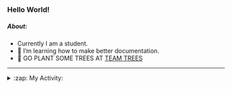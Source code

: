 ### Hello World!

##### About:
- Currently I am a student.
- 🌱 I’m learning how to make better documentation.
- 🌱 GO PLANT SOME TREES AT [TEAM TREES](https://teamtrees.org/)

---
<details>
  <summary>:zap: My Activity:</summary>
  
<!--START_SECTION:waka-->
![Code Time](http://img.shields.io/badge/Code%20Time-1%2C244%20hrs%2052%20mins-blue)

**I'm a Night 🦉** 

```text
🌞 Morning                2065 commits        ███░░░░░░░░░░░░░░░░░░░░░░   10.38 % 
🌆 Daytime                6680 commits        ████████░░░░░░░░░░░░░░░░░   33.58 % 
🌃 Evening                5712 commits        ███████░░░░░░░░░░░░░░░░░░   28.71 % 
🌙 Night                  5436 commits        ███████░░░░░░░░░░░░░░░░░░   27.33 % 
```
📅 **I'm Most Productive on Wednesday** 

```text
Monday                   2743 commits        ███░░░░░░░░░░░░░░░░░░░░░░   13.79 % 
Tuesday                  2732 commits        ███░░░░░░░░░░░░░░░░░░░░░░   13.73 % 
Wednesday                4715 commits        ██████░░░░░░░░░░░░░░░░░░░   23.70 % 
Thursday                 2633 commits        ███░░░░░░░░░░░░░░░░░░░░░░   13.24 % 
Friday                   2120 commits        ███░░░░░░░░░░░░░░░░░░░░░░   10.66 % 
Saturday                 1696 commits        ██░░░░░░░░░░░░░░░░░░░░░░░   08.53 % 
Sunday                   3254 commits        ████░░░░░░░░░░░░░░░░░░░░░   16.36 % 
```


📊 **This Week I Spent My Time On** 

```text
🔥 Editors: 
VS Code                  53 mins             ██████████████░░░░░░░░░░░   55.79 % 
IntelliJ                 42 mins             ███████████░░░░░░░░░░░░░░   44.21 % 

🐱‍💻 Projects: 
java-springboot-projects 42 mins             ███████████░░░░░░░░░░░░░░   44.21 % 
py-series                38 mins             ██████████░░░░░░░░░░░░░░░   39.56 % 
github-readme-youtube-car12 mins             ███░░░░░░░░░░░░░░░░░░░░░░   13.36 % 
vlsm-subnet              2 mins              █░░░░░░░░░░░░░░░░░░░░░░░░   02.87 % 
CSE224-Fundamentals-of-An0 secs              ░░░░░░░░░░░░░░░░░░░░░░░░░   00.01 % 
```


 Last Updated on 01/11/2023 09:10:50 UTC
<!--END_SECTION:waka-->
</details>
